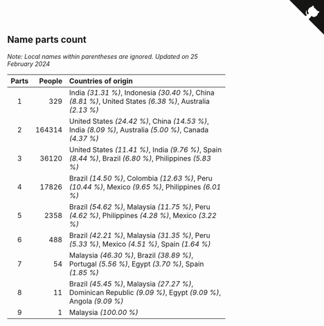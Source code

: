 ## Name parts count

*Note: Local names within parentheses are ignored.*
*Updated on 25 February 2024*

| Parts | People | Countries of origin |
| :--: | ---: | :--- |
| 1 | 329 | India *(31.31 %)*, Indonesia *(30.40 %)*, China *(8.81 %)*, United States *(6.38 %)*, Australia *(2.13 %)* |
| 2 | 164314 | United States *(24.42 %)*, China *(14.53 %)*, India *(8.09 %)*, Australia *(5.00 %)*, Canada *(4.37 %)* |
| 3 | 36120 | United States *(11.41 %)*, India *(9.76 %)*, Spain *(8.44 %)*, Brazil *(6.80 %)*, Philippines *(5.83 %)* |
| 4 | 17826 | Brazil *(14.50 %)*, Colombia *(12.63 %)*, Peru *(10.44 %)*, Mexico *(9.65 %)*, Philippines *(6.01 %)* |
| 5 | 2358 | Brazil *(54.62 %)*, Malaysia *(11.75 %)*, Peru *(4.62 %)*, Philippines *(4.28 %)*, Mexico *(3.22 %)* |
| 6 | 488 | Brazil *(42.21 %)*, Malaysia *(31.35 %)*, Peru *(5.33 %)*, Mexico *(4.51 %)*, Spain *(1.64 %)* |
| 7 | 54 | Malaysia *(46.30 %)*, Brazil *(38.89 %)*, Portugal *(5.56 %)*, Egypt *(3.70 %)*, Spain *(1.85 %)* |
| 8 | 11 | Brazil *(45.45 %)*, Malaysia *(27.27 %)*, Dominican Republic *(9.09 %)*, Egypt *(9.09 %)*, Angola *(9.09 %)* |
| 9 | 1 | Malaysia *(100.00 %)* |


<a href="https://github.com/jonatanklosko/wca_statistics" class="github-corner" aria-label="View source on Github"><svg width="80" height="80" viewBox="0 0 250 250" style="fill:#151513; color:#fff; position: absolute; top: 0; border: 0; right: 0;" aria-hidden="true"><path d="M0,0 L115,115 L130,115 L142,142 L250,250 L250,0 Z"></path><path d="M128.3,109.0 C113.8,99.7 119.0,89.6 119.0,89.6 C122.0,82.7 120.5,78.6 120.5,78.6 C119.2,72.0 123.4,76.3 123.4,76.3 C127.3,80.9 125.5,87.3 125.5,87.3 C122.9,97.6 130.6,101.9 134.4,103.2" fill="currentColor" style="transform-origin: 130px 106px;" class="octo-arm"></path><path d="M115.0,115.0 C114.9,115.1 118.7,116.5 119.8,115.4 L133.7,101.6 C136.9,99.2 139.9,98.4 142.2,98.6 C133.8,88.0 127.5,74.4 143.8,58.0 C148.5,53.4 154.0,51.2 159.7,51.0 C160.3,49.4 163.2,43.6 171.4,40.1 C171.4,40.1 176.1,42.5 178.8,56.2 C183.1,58.6 187.2,61.8 190.9,65.4 C194.5,69.0 197.7,73.2 200.1,77.6 C213.8,80.2 216.3,84.9 216.3,84.9 C212.7,93.1 206.9,96.0 205.4,96.6 C205.1,102.4 203.0,107.8 198.3,112.5 C181.9,128.9 168.3,122.5 157.7,114.1 C157.9,116.9 156.7,120.9 152.7,124.9 L141.0,136.5 C139.8,137.7 141.6,141.9 141.8,141.8 Z" fill="currentColor" class="octo-body"></path></svg></a><style>.github-corner:hover .octo-arm{animation:octocat-wave 560ms ease-in-out}@keyframes octocat-wave{0%,100%{transform:rotate(0)}20%,60%{transform:rotate(-25deg)}40%,80%{transform:rotate(10deg)}}@media (max-width:500px){.github-corner:hover .octo-arm{animation:none}.github-corner .octo-arm{animation:octocat-wave 560ms ease-in-out}}</style>
